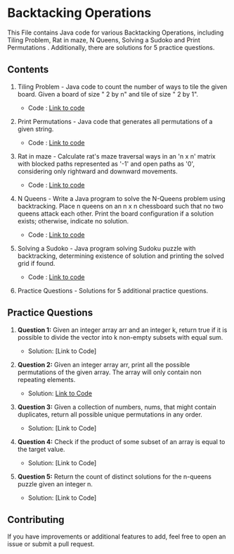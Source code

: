 # Backtacking Operations
 
This File contains Java code for various  Backtacking Operations, including Tiling Problem, Rat in maze, N Queens, Solving a Sudoko and Print Permutations . Additionally, there are solutions for 5 practice questions.

## Contents

1. Tiling Problem - Java code to count the number of ways to tile the given board. Given a board of size " 2 by n" and tile of size " 2 by 1".
   - Code : [Link to code](https://github.com/adityaprajapati10/DSA-Java/blob/main/Backtacking/TilingProblem.java)
2. Print Permutations - Java code that generates all permutations of a given string.
   - Code : [Link to code](https://github.com/adityaprajapati10/DSA-Java/blob/main/Backtacking/permuteString.java)
3. Rat in maze - Calculate rat's maze traversal ways in an 'n x n' matrix with blocked paths represented as '-1' and open paths as '0', considering only rightward and downward movements.
   - Code : [Link to code](https://github.com/adityaprajapati10/DSA-Java/blob/main/Backtacking/RatInMaze.java)
4. N Queens - Write a Java program to solve the N-Queens problem using backtracking. Place n queens on an n x n chessboard such that no two queens attack each other. Print the board configuration if a solution exists; otherwise, indicate no solution.
   - Code : [Link to code](https://github.com/adityaprajapati10/DSA-Java/blob/main/Backtacking/nQueenProblem.java)
5. Solving a Sudoko - Java program solving Sudoku puzzle with backtracking, determining existence of solution and printing the solved grid if found.
   - Code : [Link to code](https://github.com/adityaprajapati10/DSA-Java/blob/main/Backtacking/Sudoko.java)
   
6. Practice Questions - Solutions for 5 additional practice questions.


## Practice Questions

1. **Question 1:** Given an integer array arr and an integer k, return true if it is possible to divide the vector into k non-empty subsets with equal sum.
   - Solution: [Link to Code]
     
2. **Question 2:** Given an integer array arr, print all the possible permutations of the given array. The array will only contain non repeating elements.
   - Solution: [Link to Code](https://github.com/adityaprajapati10/DSA-Java/blob/main/Backtacking/Ques02.java)

3. **Question 3:** Given a collection of numbers, nums, that might contain duplicates, return all possible unique permutations in any order.
   - Solution: [Link to Code]

4. **Question 4:** Check if the product of some subset of an array is equal to the target value.
   - Solution: [Link to Code]

5. **Question 5:** Return the count of distinct solutions for the n-queens puzzle given an integer n.
   - Solution: [Link to Code]
## Contributing

If you have improvements or additional features to add, feel free to open an issue or submit a pull request.


